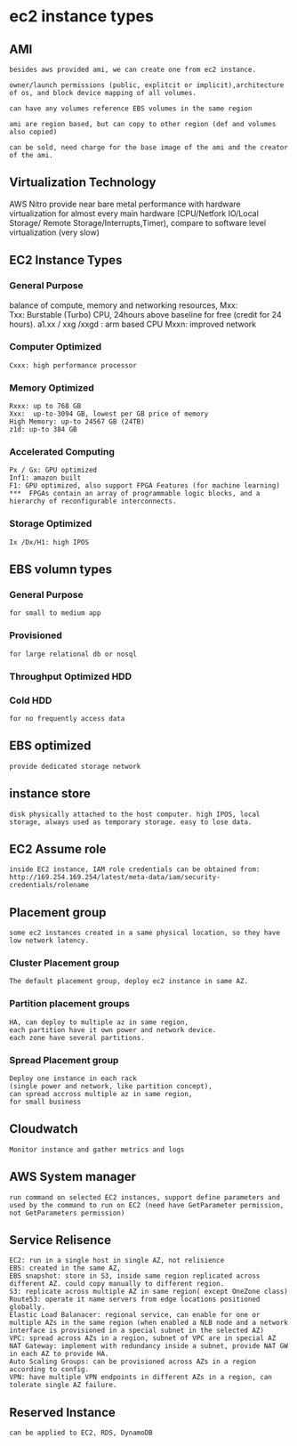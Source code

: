 # ec2 instance types

## AMI
    besides aws provided ami, we can create one from ec2 instance.

    owner/launch permissions (public, explitcit or implicit),architecture of os, and block device mapping of all volumes.

    can have any volumes reference EBS volumes in the same region

    ami are region based, but can copy to other region (def and volumes also copied)

    can be sold, need charge for the base image of the ami and the creator of the ami.

## Virtualization Technology
AWS Nitro provide near bare metal performance with hardware virtualization for almost every main hardware (CPU/Netfork IO/Local Storage/ Remote Storage/Interrupts,Timer), compare to software level virtualization (very slow)

## EC2 Instance Types
### General Purpose
balance of compute, memory and networking resources,
    Mxx:  
    Txx: Burstable (Turbo) CPU, 24hours above baseline for free (credit for 24 hours).
    a1.xx / xxg /xxgd : arm based CPU
    Mxxn: improved network

### Computer Optimized
    Cxxx: high performance processor

### Memory Optimized
    Rxxx: up to 768 GB
    Xxx:  up-to-3094 GB, lowest per GB price of memory
    High Memory: up-to 24567 GB (24TB)
    z1d: up-to 384 GB

### Accelerated Computing
    Px / Gx: GPU optimized
    Inf1: amazon built 
    F1: GPU optimized, also support FPGA Features (for machine learning)
    ***  FPGAs contain an array of programmable logic blocks, and a hierarchy of reconfigurable interconnects.

### Storage Optimized
    Ix /Dx/H1: high IPOS

## EBS volumn types

### General Purpose
    for small to medium app

### Provisioned
    for large relational db or nosql

### Throughput Optimized HDD

### Cold HDD
    for no frequently access data

## EBS optimized
    provide dedicated storage network

## instance store
    disk physically attached to the host computer. high IPOS, local storage, always used as temporary storage. easy to lose data.

## EC2 Assume role
    inside EC2 instance, IAM role credentials can be obtained from: 
    http://169.254.169.254/latest/meta-data/iam/security-credentials/rolename

## Placement group
    some ec2 instances created in a same physical location, so they have low network latency.

### Cluster Placement group    
    The default placement group, deploy ec2 instance in same AZ.

### Partition placement groups
    HA, can deploy to multiple az in same region, 
    each partition have it own power and network device. 
    each zone have several partitions.

### Spread Placement group
    Deploy one instance in each rack 
    (single power and network, like partition concept), 
    can spread accross multiple az in same region, 
    for small business

## Cloudwatch
    Monitor instance and gather metrics and logs

## AWS System manager
    run command on selected EC2 instances, support define parameters and used by the command to run on EC2 (need have GetParameter permission, not GetParameters permission)

## Service Relisence
    EC2: run in a single host in single AZ, not relisience
    EBS: created in the same AZ,
    EBS snapshot: store in S3, inside same region replicated across different AZ. could copy manually to different region.
    S3: replicate across multiple AZ in same region( except OneZone class)
    Route53: operate it name servers from edge locations positioned globally.
    Elastic Load Balanacer: regional service, can enable for one or multiple AZs in the same region (when enabled a NLB node and a network interface is provisioned in a special subnet in the selected AZ)
    VPC: spread across AZs in a region, subnet of VPC are in special AZ
    NAT Gateway: implement with redundancy inside a subnet, provide NAT GW in each AZ to provide HA.
    Auto Scaling Groups: can be provisioned across AZs in a region according to config.
    VPN: have multiple VPN endpoints in different AZs in a region, can tolerate single AZ failure.

## Reserved Instance
    can be applied to EC2, RDS, DynamoDB